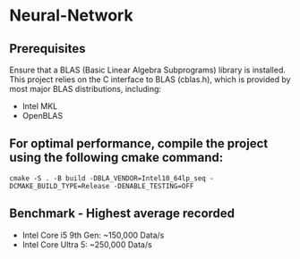# Neural-Network

## Prerequisites
Ensure that a BLAS (Basic Linear Algebra Subprograms) library is installed. This project relies on the C interface to BLAS (cblas.h), which is provided by most major BLAS distributions, including:
- Intel MKL
- OpenBLAS

## For optimal performance, compile the project using the following cmake command:
```
cmake -S . -B build -DBLA_VENDOR=Intel10_64lp_seq -DCMAKE_BUILD_TYPE=Release -DENABLE_TESTING=OFF
```
## Benchmark - Highest average recorded
- Intel Core i5 9th Gen: ~150,000 Data/s
- Intel Core Ultra 5: ~250,000 Data/s

